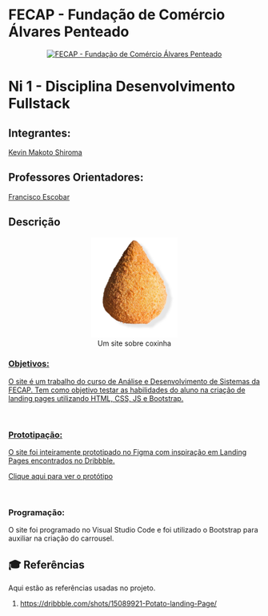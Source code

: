 # FECAP - Fundação de Comércio Álvares Penteado

<p align="center">
<a href= "https://www.fecap.br/"><img src="https://encrypted-tbn0.gstatic.com/images?q=tbn:ANd9GcRhZPrRa89Kma0ZZogxm0pi-tCn_TLKeHGVxywp-LXAFGR3B1DPouAJYHgKZGV0XTEf4AE&usqp=CAU" alt="FECAP - Fundação de Comércio Álvares Penteado" border="0"></a>
</p>

# Ni 1 - Disciplina Desenvolvimento Fullstack


## Integrantes:
<a href="https://www.linkedin.com/in/kevinmakotos/"> Kevin Makoto Shiroma</a> <br>
                                                                                                          

## Professores Orientadores: 
  <a href="https://www.linkedin.com/in/francisco-escobar/">Francisco Escobar</a> <br>
 

## Descrição

<p align="center">
<img src="https://github.com/KevinShiroma/ni-fullstack-fecap/blob/main/img/coxinha-intro-center.png?raw=true width="200" border="0" {width=300 height=200}> <br>
  Um site sobre coxinha  <a href="https://secureher.tech/">
</p>


### Objetivos: 
 
<p> O site é um trabalho do curso de Análise e Desenvolvimento de Sistemas da FECAP. Tem como objetivo testar as habilidades do aluno na criação de landing pages utilizando HTML, CSS, JS e Bootstrap. </p> <br>

  ### Prototipação:
  <p> O site foi inteiramente prototipado no Figma com inspiração em Landing Pages encontrados no Dribbble.</p>
  
  <p> <a href="https://www.figma.com/file/gt1lm6FLWC6Pz0d1a17FEw/Landing-Page-NI-1---Desenv.-Full-Stack?type=design&node-id=0-1&mode=design" > Clique aqui para ver o protótipo </a> <p> <br>
  
  ### Programação:
  <p> O site foi programado no Visual Studio Code e foi utilizado o Bootstrap para auxiliar na criação do carrousel. <p>



## 🎓 Referências

Aqui estão as referências usadas no projeto.

1. <https://dribbble.com/shots/15089921-Potato-landing-Page/>
